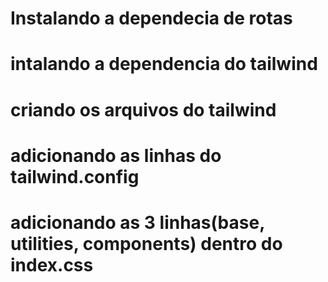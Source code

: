 # Instalando a dependecia de rotas

# intalando a dependencia do tailwind

# criando os arquivos do tailwind

# adicionando as linhas do tailwind.config

# adicionando as 3 linhas(base, utilities, components) dentro do index.css